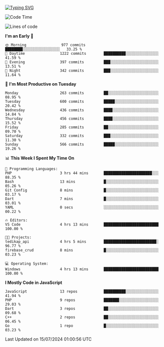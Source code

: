 [![Typing SVG](https://readme-typing-svg.demolab.com?font=Fira+Code&pause=1000&color=F7F7F7&random=false&width=435&lines=Hi+%F0%9F%91%8B%2C+I'm+Rafiu+Sidqi;Junior+Backend+Developer)](https://git.io/typing-svg)
<!--START_SECTION:waka-->
![Code Time](http://img.shields.io/badge/Code%20Time-280%20hrs%2030%20mins-blue)

![Lines of code](https://img.shields.io/badge/From%20Hello%20World%20I%27ve%20Written-1.2%20million%20lines%20of%20code-blue)

**I'm an Early 🐤** 

```text
🌞 Morning                977 commits         ████████░░░░░░░░░░░░░░░░░   33.25 % 
🌆 Daytime                1222 commits        ██████████░░░░░░░░░░░░░░░   41.59 % 
🌃 Evening                397 commits         ███░░░░░░░░░░░░░░░░░░░░░░   13.51 % 
🌙 Night                  342 commits         ███░░░░░░░░░░░░░░░░░░░░░░   11.64 % 
```
📅 **I'm Most Productive on Tuesday** 

```text
Monday                   263 commits         ██░░░░░░░░░░░░░░░░░░░░░░░   08.95 % 
Tuesday                  600 commits         █████░░░░░░░░░░░░░░░░░░░░   20.42 % 
Wednesday                436 commits         ████░░░░░░░░░░░░░░░░░░░░░   14.84 % 
Thursday                 456 commits         ████░░░░░░░░░░░░░░░░░░░░░   15.52 % 
Friday                   285 commits         ██░░░░░░░░░░░░░░░░░░░░░░░   09.70 % 
Saturday                 332 commits         ███░░░░░░░░░░░░░░░░░░░░░░   11.30 % 
Sunday                   566 commits         █████░░░░░░░░░░░░░░░░░░░░   19.26 % 
```


📊 **This Week I Spent My Time On** 

```text
💬 Programming Languages: 
PHP                      3 hrs 44 mins       ██████████████████████░░░   88.35 % 
Bash                     13 mins             █░░░░░░░░░░░░░░░░░░░░░░░░   05.26 % 
Git Config               8 mins              █░░░░░░░░░░░░░░░░░░░░░░░░   03.17 % 
Dart                     7 mins              █░░░░░░░░░░░░░░░░░░░░░░░░   03.01 % 
YAML                     0 secs              ░░░░░░░░░░░░░░░░░░░░░░░░░   00.22 % 

🔥 Editors: 
VS Code                  4 hrs 13 mins       █████████████████████████   100.00 % 

🐱‍💻 Projects: 
tedikap_api              4 hrs 5 mins        ████████████████████████░   96.77 % 
firebase_crud            8 mins              █░░░░░░░░░░░░░░░░░░░░░░░░   03.23 % 

💻 Operating System: 
Windows                  4 hrs 13 mins       █████████████████████████   100.00 % 
```

**I Mostly Code in JavaScript** 

```text
JavaScript               13 repos            ██████████░░░░░░░░░░░░░░░   41.94 % 
PHP                      9 repos             ███████░░░░░░░░░░░░░░░░░░   29.03 % 
Dart                     3 repos             ██░░░░░░░░░░░░░░░░░░░░░░░   09.68 % 
C++                      2 repos             ██░░░░░░░░░░░░░░░░░░░░░░░   06.45 % 
Go                       1 repo              █░░░░░░░░░░░░░░░░░░░░░░░░   03.23 % 
```




 Last Updated on 15/07/2024 01:00:56 UTC
<!--END_SECTION:waka-->
